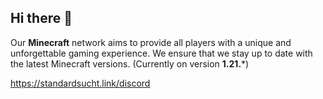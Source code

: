 ## Hi there 👋

Our **Minecraft** network aims to provide all players with a unique and unforgettable gaming experience.
We ensure that we stay up to date with the latest Minecraft versions. (Currently on version **1.21.***)

https://standardsucht.link/discord
